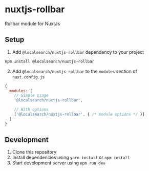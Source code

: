 # nuxtjs-rollbar

Rollbar module for NuxtJs

## Setup

1. Add `@localsearch/nuxtjs-rollbar` dependency to your project

```bash
npm install @localsearch/nuxtjs-rollbar
```

2. Add `@localsearch/nuxtjs-rollbar` to the `modules` section of `nuxt.config.js`

```js
{
  modules: [
    // Simple usage
    '@localsearch/nuxtjs-rollbar',

    // With options
    ['@localsearch/nuxtjs-rollbar', { /* module options */ }]
  ]
}
```

## Development

1. Clone this repository
2. Install dependencies using `yarn install` or `npm install`
3. Start development server using `npm run dev`
